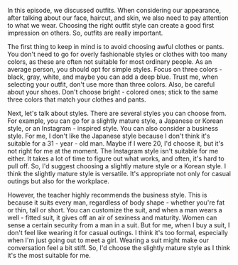 In this episode, we discussed outfits. When considering our appearance, after talking about our face, haircut, and skin, we also need to pay attention to what we wear. Choosing the right outfit style can create a good first impression on others. So, outfits are really important.

  

The first thing to keep in mind is to avoid choosing awful clothes or pants. You don't need to go for overly fashionable styles or clothes with too many colors, as these are often not suitable for most ordinary people. As an average person, you should opt for simple styles. Focus on three colors - black, gray, white, and maybe you can add a deep blue. Trust me, when selecting your outfit, don't use more than three colors. Also, be careful about your shoes. Don't choose bright - colored ones; stick to the same three colors that match your clothes and pants.

  

Next, let's talk about styles. There are several styles you can choose from. For example, you can go for a slightly mature style, a Japanese or Korean style, or an Instagram - inspired style. You can also consider a business style. For me, I don't like the Japanese style because I don't think it's suitable for a 31 - year - old man. Maybe if I were 20, I'd choose it, but it's not right for me at the moment. The Instagram style isn't suitable for me either. It takes a lot of time to figure out what works, and often, it's hard to pull off. So, I'd suggest choosing a slightly mature style or a Korean style. I think the slightly mature style is versatile. It's appropriate not only for casual outings but also for the workplace.

  

However, the teacher highly recommends the business style. This is because it suits every man, regardless of body shape - whether you're fat or thin, tall or short. You can customize the suit, and when a man wears a well - fitted suit, it gives off an air of sexiness and maturity. Women can sense a certain security from a man in a suit. But for me, when I buy a suit, I don't feel like wearing it for casual outings. I think it's too formal, especially when I'm just going out to meet a girl. Wearing a suit might make our conversation feel a bit stiff. So, I'd choose the slightly mature style as I think it's the most suitable for me.